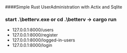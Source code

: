 ####Simple Rust UserAdministration with Actix and Sqlite

### start .\betterv.exe or cd .\betterv -> cargo run

- 127.0.0.1:8000/users
- 127.0.0.1:8000/register
- 127.0.0.1:8000/logged-in-users
- 127.0.0.1:8000/login